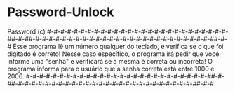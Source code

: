 # Password-Unlock
Password (c)
#-#-#-#-#-#-#-#-#-#-#-#-#-#-#-#-#-#-#-#-#-#-#-#-#-#-#-#_#-#-##-#-#-#-#-#-#-#-#-#-#-#-#-#-#-#-#-#-#-#-#-#-#-#-#-#-#-#_#-#-#
Esse programa lê um número qualquer do teclado, e verifica se o que foi digitado é correto!
Nesse caso específico, o programa irá pedir que você informe uma "senha" e verificará se a mesma é correta ou incorreta!
O programa informa para o usuário que a senha correta está entre 1000 e 2006.
#-#-#-#-#-#-#-#-#-#-#-#-#-#-#-#-#-#-#-#-#-#-#-#-#-#-#-#_#-#-##-#-#-#-#-#-#-#-#-#-#-#-#-#-#-#-#-#-#-#-#-#-#-#-#-#-#-#_#-#-#
